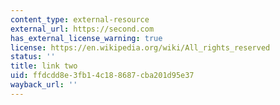 ```yaml
---
content_type: external-resource
external_url: https://second.com
has_external_license_warning: true
license: https://en.wikipedia.org/wiki/All_rights_reserved
status: ''
title: link two
uid: ffdcdd8e-3fb1-4c18-8687-cba201d95e37
wayback_url: ''
---
```

